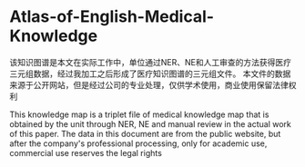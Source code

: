 # Atlas-of-English-Medical-Knowledge
该知识图谱是本文在实际工作中，单位通过NER、NE和人工审查的方法获得医疗三元组数据，经过我加工之后形成了医疗知识图谱的三元组文件。
本文件的数据来源于公开网站，但是经过公司的专业处理，仅供学术使用，商业使用保留法律权利

This knowledge map is a triplet file of medical knowledge map that is obtained by the unit through NER, NE and manual review in the actual work of this paper.
The data in this document are from the public website, but after the company's professional processing, only for academic use, commercial use reserves the legal rights
